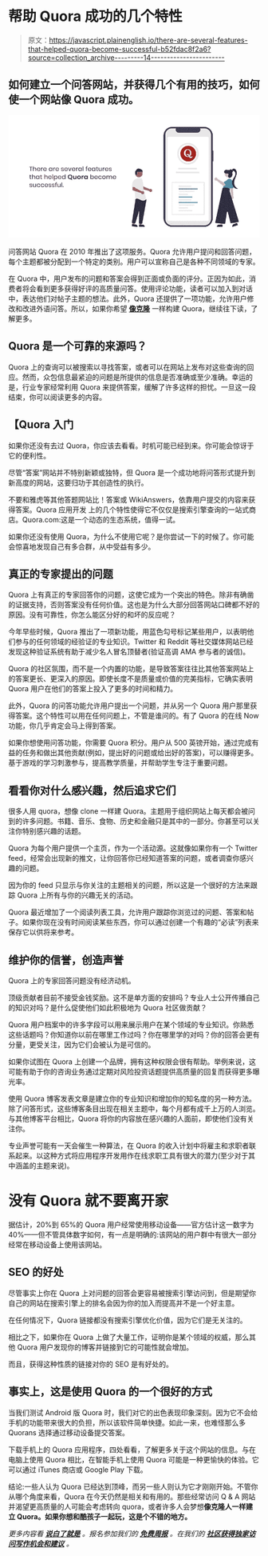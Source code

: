 # 帮助 Quora 成功的几个特性

> 原文：<https://javascript.plainenglish.io/there-are-several-features-that-helped-quora-become-successful-b52fdac8f2a6?source=collection_archive---------14----------------------->

## 如何建立一个问答网站，并获得几个有用的技巧，如何使一个网站像 Quora 成功。

![](img/4187710ff2712c9b4e17daaac4686dd8.png)

问答网站 Quora 在 2010 年推出了这项服务。Quora 允许用户提问和回答问题，每个主题都被分配到一个特定的类别。用户可以宣称自己是各种不同领域的专家。

在 Quora 中，用户发布的问题和答案会得到正面或负面的评分。正因为如此，消费者将会看到更多获得好评的高质量问答。使用评论功能，读者可以加入到对话中，表达他们对帖子主题的想法。此外，Quora 还提供了一项功能，允许用户修改和改进外语问答。所以，如果你希望 [**像克隆**](https://www.idea2app.dev/quora-app-clone-development.html) 一样构建 Quora，继续往下读，了解更多。

## **Quora 是一个可靠的来源吗？**

Quora 上的查询可以被搜索以寻找答案，或者可以在网站上发布对这些查询的回应。然而，众包信息最紧迫的问题是所提供的信息是否准确或至少准确。幸运的是，行业专家经常利用 Quora 来提供答案，缓解了许多这样的担忧。一旦这一段结束，你可以阅读更多的内容。

## 【Quora 入门

如果你还没有去过 Quora，你应该去看看。时机可能已经到来。你可能会惊讶于它的便利性。

尽管“答案”网站并不特别新颖或独特，但 Quora 是一个成功地将问答形式提升到新高度的网站，这要归功于其创造性的执行。

不要和雅虎等其他答题网站比！答案或 WikiAnswers，依靠用户提交的内容来获得答案。Quora 应用开发 上的几个特性使得它不仅仅是搜索引擎查询的一站式商店。Quora.com:这是一个动态的生态系统，值得一试。

如果你还没有使用 Quora，为什么不使用它呢？是你尝试一下的时候了。你可能会惊喜地发现自己有多合群，从中受益有多少。

## **真正的专家提出的问题**

Quora 上有真正的专家回答你的问题，这使它成为一个突出的特色。除非有确凿的证据支持，否则答案没有任何价值。这也是为什么大部分回答网站口碑都不好的原因。没有可靠性，你怎么能区分好的和坏的反应呢？

今年早些时候，Quora 推出了一项新功能，用蓝色勾号标记某些用户，以表明他们参与的任何领域的经验证的专业知识。Twitter 和 Reddit 等社交媒体网站已经发现这种验证系统有助于减少名人冒名顶替者(验证高调 AMA 参与者的诚信)。

Quora 的社区氛围，而不是一个内置的功能，是导致答案往往比其他答案网站上的答案更长、更深入的原因。即使长度不是质量或价值的完美指标，它确实表明 Quora 用户在他们的答案上投入了更多的时间和精力。

此外，Quora 的问答功能允许用户提出一个问题，并从另一个 Quora 用户那里获得答案。这个特性可以用在任何问题上，不管是谁问的。有了 Quora 的在线 Now 功能，你几乎肯定会马上得到答案。

如果你想使用问答功能，你需要 Quora 积分。用户从 500 英镑开始，通过完成有益的任务和做出其他贡献(例如，提出好的问题或给出好的答案)，可以赚得更多。基于游戏的学习刺激参与，提高教学质量，并帮助学生专注于重要问题。

## 看看你对什么感兴趣，然后追求它们

很多人用 quora，想像 clone 一样建 Quora。主题用于组织网站上每天都会被问到的许多问题。书籍、音乐、食物、历史和金融只是其中的一部分。你甚至可以关注你特别感兴趣的话题。

Quora 为每个用户提供一个主页，作为一个活动源。这就像如果你有一个 Twitter feed，经常会出现新的推文，让你回答你已经知道答案的问题，或者调查你感兴趣的问题。

因为你的 feed 只显示与你关注的主题相关的问题，所以这是一个很好的方法来跟踪 Quora 上所有与你的兴趣无关的活动。

Quora 最近增加了一个阅读列表工具，允许用户跟踪你浏览过的问题、答案和帖子。如果你现在没有时间阅读某些东西，你可以通过创建一个有趣的“必读”列表来保存它以供将来参考。

## **维护你的信誉，创造声誉**

Quora 上的专家回答问题没有经济动机。

顶级贡献者目前不接受金钱奖励。这不是单方面的安排吗？专业人士公开传播自己的知识对吗？是什么促使他们如此积极地为 Quora 社区做贡献？

Quora 用户档案中的许多字段可以用来展示用户在某个领域的专业知识。你熟悉这些话题吗？你知道你以前在哪里工作过吗？你在哪里学的对吗？你的回答会更有分量，更受关注，因为它们会被认为是可信的。

如果你试图在 Quora 上创建一个品牌，拥有这种权限会很有帮助。举例来说，这可能有助于你的咨询业务通过定期对风险投资话题提供高质量的回复而获得更多曝光率。

使用 Quora 博客发表文章是建立你的专业知识和增加你的知名度的另一种方法。除了问答形式，这些博客条目出现在相关主题中，每个月都有成千上万的人浏览。与其他博客平台相比，Quora 将你的内容放在感兴趣的人面前，即使他们没有关注你。

专业声誉可能有一天会催生一种算法，在 Quora 的收入计划中将雇主和求职者联系起来。以这种方式将应用程序开发用作在线求职工具有很大的潜力(至少对于其中涵盖的主题来说)。

# 没有 Quora 就不要离开家

据估计，20%到 65%的 Quora 用户经常使用移动设备——官方估计这一数字为 40%——但不管具体数字如何，有一点是明确的:该网站的用户群中有很大一部分经常在移动设备上使用该网站。

## **SEO 的好处**

尽管事实上你在 Quora 上对问题的回答会更容易被搜索引擎访问到，但是期望你自己的网站在搜索引擎上的排名会因为你的加入而提高并不是一个好主意。

在任何情况下，Quora 链接都没有搜索引擎优化价值，因为它们是无关注的。

相比之下，如果你在 Quora 上做了大量工作，证明你是某个领域的权威，那么其他 Quora 用户发现你的博客并链接到它的可能性就会增加。

而且，获得这种性质的链接对你的 SEO 是有好处的。

## **事实上，这是使用 Quora 的一个很好的方式**

当我们测试 Android 版 Quora 时，我们对它的出色表现印象深刻。因为它不会给手机的功能带来很大的负担，所以该软件简单快捷。如此一来，也难怪那么多 Quorans 选择通过移动设备提交答案。

下载手机上的 Quora 应用程序，四处看看，了解更多关于这个网站的信息。与在电脑上使用 Quora 相比，在智能手机上使用 Quora 可能是一种更愉快的体验。它可以通过 iTunes 商店或 Google Play 下载。

结论:一些人认为 Quora 已经达到顶峰，而另一些人则认为它才刚刚开始。不管你从哪个角度来看，Quora 在今天仍然是相关和有用的。那些经常访问 Q & A 网站并渴望更高质量的人可能会考虑转向 quora，或者许多人会梦想**像克隆人一样建立 Quora。如果你想和酷孩子一起玩，这是个不错的地方。**

*更多内容看* [***说白了就是***](http://plainenglish.io/) *。报名参加我们的* [***免费周报***](http://newsletter.plainenglish.io/) *。在我们的* [***社区获得独家访问写作机会和建议***](https://discord.gg/GtDtUAvyhW) *。*